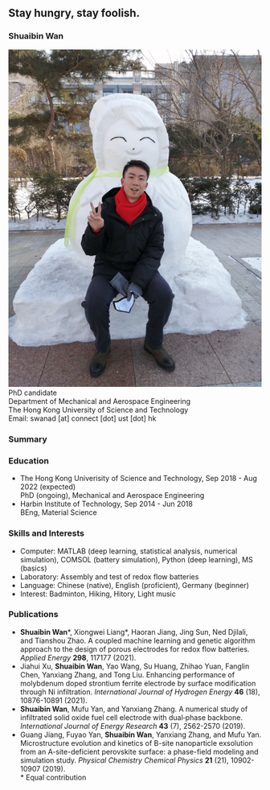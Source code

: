 ## Stay hungry, stay foolish.<br/>
### Shuaibin Wan
![alt text](https://github.com/HarryBinary/HarryBinary.github.io/blob/main/winter_harbin.jpg?raw=true)<br/>
PhD candidate<br/>
Department of Mechanical and Aerospace Engineering<br/>
The Hong Kong University of Science and Technology<br/>
Email: swanad [at] connect [dot] ust [dot] hk<br/>

### Summary

### Education
 - The Hong Kong Univerisity of Science and Technology, Sep 2018 - Aug 2022 (expected)<br/>
 PhD (ongoing), Mechanical and Aerospace Engineering
 - Harbin Institute of Technology, Sep 2014 - Jun 2018<br/>
 BEng, Material Science
 
### Skills and Interests
  - Computer: MATLAB (deep learning, statistical analysis, numerical simulation), COMSOL (battery simulation), Python (deep learning), MS (basics)  
  - Laboratory: Assembly and test of redox flow batteries  
  - Language: Chinese (native), English (proficient), Germany (beginner)  
  - Interest: Badminton, Hiking, Hitory, Light music  

### Publications
 - **Shuaibin Wan***, Xiongwei Liang*, Haoran Jiang, Jing Sun, Ned Djilali, and Tianshou Zhao. A coupled machine learning and genetic algorithm approach to the design of porous electrodes for redox flow batteries. *Applied Energy* **298**, 117177 (2021).  
 - Jiahui Xu, **Shuaibin Wan**, Yao Wang, Su Huang, Zhihao Yuan, Fanglin Chen, Yanxiang Zhang, and Tong Liu. Enhancing performance of molybdenum doped strontium ferrite electrode by surface modification through Ni infiltration. *International Journal of Hydrogen Energy* **46** (18), 10876-10891 (2021).  
 - **Shuaibin Wan**, Mufu Yan, and Yanxiang Zhang. A numerical study of infiltrated solid oxide fuel cell electrode with dual‐phase backbone. *International Journal of Energy Research* **43** (7), 2562-2570 (2019).  
 - Guang Jiang, Fuyao Yan, **Shuaibin Wan**, Yanxiang Zhang, and Mufu Yan. Microstructure evolution and kinetics of B-site nanoparticle exsolution from an A-site-deficient perovskite surface: a phase-field modeling and simulation study. *Physical Chemistry Chemical Physics* **21** (21), 10902-10907 (2019).  
\* Equal contribution